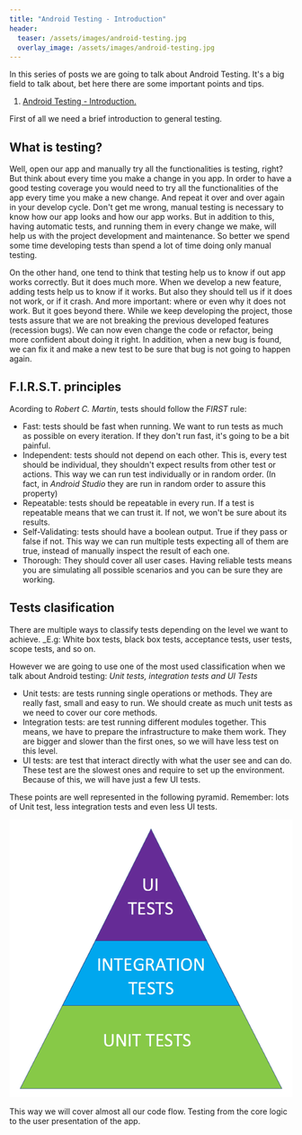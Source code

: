 ```yaml
---
title: "Android Testing - Introduction"
header:
  teaser: /assets/images/android-testing.jpg
  overlay_image: /assets/images/android-testing.jpg
---
```


In this series of posts we are going to talk about Android Testing. It's a big field to talk about, bet here there are some important points and tips.

1. [Android Testing - Introduction.](../android-testing-introduction/)

First of all we need a brief introduction to general testing. 

## What is testing? 

Well, open our app and manually try all the functionalities is testing, right? But think about every time you make a change in you app. In order to have a good testing coverage you would need to try all the functionalities of the app every time you make a new change. And repeat it over and over again in your develop cycle.
Don't get me wrong, manual testing is necessary to know how our app looks and how our app works. But in addition to this, having automatic tests, and running them in every change we make, will help us with the project development and maintenance. So better we spend some time developing tests than spend a lot of time doing only manual testing.

On the other hand, one tend to think that testing help us to know if out app works correctly. But it does much more. When we develop a new feature, adding tests help us to know if it works. But also they should tell us if it does not work, or if it crash. And more important: where or even why it does not work. 
But it goes beyond there. While we keep developing the project, those tests assure that we are not breaking the previous developed features (recession bugs). We can now even change the code or refactor, being more confident about doing it right.
In addition, when a new bug is found, we can fix it and make a new test to be sure that bug is not going to happen again.

## F.I.R.S.T. principles

Acording to _Robert C. Martin_, tests should follow the _FIRST_ rule:

- Fast: tests should be fast when running. We want to run tests as much as possible on every iteration. If they don't run fast, it's going to be a bit painful.
- Independent: tests should not depend on each other. This is, every test should be individual, they shouldn't expect results from other test or actions. This way we can run test individually or in random order. (In fact, in _Android Studio_ they are run in random order to assure this property)
- Repeatable: tests should be repeatable in every run. If a test is repeatable means that we can trust it. If not, we won't be sure about its results.
- Self-Validating: tests should have a boolean output. True if they pass or false if not. This way we can run multiple tests expecting all of them are true, instead of manually inspect the result of each one.
- Thorough: They should cover all user cases. Having reliable tests means you are simulating all possible scenarios and you can be sure they are working.

## Tests clasification

There are multiple ways to classify tests depending on the level we want to achieve. _E.g: White box tests, black box tests, acceptance tests, user tests, scope tests, and so on.

However we are going to use one of the most used classification when we talk about Android testing: _Unit tests, integration tests and UI Tests_

- Unit tests: are tests running single operations or methods. They are really fast, small and easy to run. We should create as much unit tests as we need to cover our core methods.
- Integration tests: are test running different modules together. This means, we have to prepare the infrastructure to make them work. They are bigger and slower than the first ones, so we will have less test on this level.
- UI tests: are test that interact directly with what the user see and can do. These test are the slowest ones and require to set up the environment. Because of this, we will have just a few UI tests.

These points are well represented in the following pyramid. Remember: lots of Unit test, less integration tests and even less UI tests.

![testing pyramid](/assets/images/testing-pyramid.png)

This way we will cover almost all our code flow. Testing from the core logic to the user presentation of the app.
